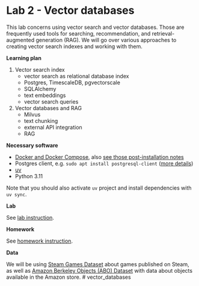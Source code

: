 # Lab 2 - Vector databases

This lab concerns using vector search and vector databases. Those are frequently
used tools for searching, recommendation, and retrieval-augmented generation (RAG).
We will go over various approaches to creating vector search indexes and working
with them.

**Learning plan**
1. Vector search index
   - vector search as relational database index
   - Postgres, TimescaleDB, pgvectorscale
   - SQLAlchemy
   - text embeddings
   - vector search queries
2. Vector databases and RAG
   - Milvus
   - text chunking
   - external API integration
   - RAG

**Necessary software**
- [Docker and Docker Compose](https://docs.docker.com/engine/install/), 
  also [see those post-installation notes](https://docs.docker.com/engine/install/linux-postinstall/)
- Postgres client, e.g. `sudo apt install postgresql-client`
  ([more details](https://askubuntu.com/questions/1040765/how-to-install-psql-without-postgres))
- [uv](https://docs.astral.sh/uv/getting-started/installation/)
- Python 3.11

Note that you should also activate `uv` project and install dependencies with `uv sync`.

**Lab**

See [lab instruction](LAB_INSTRUCTION.md).

**Homework**

See [homework instruction](HOMEWORK.md).

**Data**

We will be using [Steam Games Dataset](https://huggingface.co/datasets/FronkonGames/steam-games-dataset)
about games published on Steam, as well as
[Amazon Berkeley Objects (ABO) Dataset](https://amazon-berkeley-objects.s3.amazonaws.com/index.html)
with data about objects available in the Amazon store.
#   v e c t o r _ d a t a b a s e s  
 